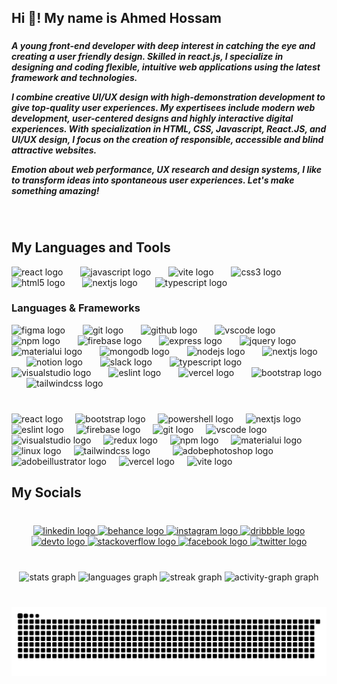 <h2 align="left">Hi 👋! My name is Ahmed Hossam</h2>

###

<h5 align="left">A young front-end developer with deep interest in catching the eye and creating a user friendly design. Skilled in react.js, I specialize in designing and coding flexible, intuitive web applications using the latest framework and technologies.

I combine creative UI/UX design with high-demonstration development to give top-quality user experiences. My expertisees include modern web development, user-centered designs and highly interactive digital experiences. With specialization in HTML, CSS, Javascript, React.JS, and UI/UX design, I focus on the creation of responsible, accessible and blind attractive websites.

Emotion about web performance, UX research and design systems, I like to transform ideas into spontaneous user experiences. Let's make something amazing!</h5>

###

<br clear="both">

<h2 align="left">My Languages and Tools</h2>

<div align="left">
  <img src="https://skillicons.dev/icons?i=react" height="25" alt="react logo"  />
  <img width="20" />
  <img src="https://skillicons.dev/icons?i=javascript" height="25" alt="javascript logo"  />
  <img width="20" />
  <img src="https://skillicons.dev/icons?i=vite" height="25" alt="vite logo"  />
  <img width="20" />
  <img src="https://skillicons.dev/icons?i=css" height="25" alt="css3 logo"  />
  <img width="20" />
  <img src="https://skillicons.dev/icons?i=html" height="25" alt="html5 logo"  />
  <img width="20" />
  <img src="https://skillicons.dev/icons?i=nextjs" height="25" alt="nextjs logo"  />
  <img width="20" />
  <img src="https://skillicons.dev/icons?i=typescript" height="25" alt="typescript logo"  />
</div>

###

<h3 align="left">Languages & Frameworks</h3>

<div align="left">
  <img src="https://skillicons.dev/icons?i=figma" height="25" alt="figma logo"  />
  <img width="20" />
  <img src="https://skillicons.dev/icons?i=git" height="25" alt="git logo"  />
  <img width="20" />
  <img src="https://skillicons.dev/icons?i=github" height="25" alt="github logo"  />
  <img width="20" />
  <img src="https://skillicons.dev/icons?i=vscode" height="25" alt="vscode logo"  />
  <img width="20" />
  <img src="https://skillicons.dev/icons?i=npm" height="25" alt="npm logo"  />
  <img width="20" />
  <img src="https://skillicons.dev/icons?i=firebase" height="25" alt="firebase logo"  />
  <img width="20" />
  <img src="https://skillicons.dev/icons?i=express" height="25" alt="express logo"  />
  <img width="20" />
  <img src="https://skillicons.dev/icons?i=jquery" height="25" alt="jquery logo"  />
  <img width="20" />
  <img src="https://skillicons.dev/icons?i=materialui" height="25" alt="materialui logo"  />
  <img width="20" />
  <img src="https://skillicons.dev/icons?i=mongodb" height="25" alt="mongodb logo"  />
  <img width="20" />
  <img src="https://skillicons.dev/icons?i=nodejs" height="25" alt="nodejs logo"  />
  <img width="20" />
  <img src="https://skillicons.dev/icons?i=nextjs" height="25" alt="nextjs logo"  />
  <img width="20" />
  <img src="https://skillicons.dev/icons?i=notion" height="25" alt="notion logo"  />
  <img width="20" />
  <img src="https://skillicons.dev/icons?i=slack" height="25" alt="slack logo"  />
  <img width="20" />
  <img src="https://skillicons.dev/icons?i=typescript" height="25" alt="typescript logo"  />
  <img width="20" />
  <img src="https://skillicons.dev/icons?i=visualstudio" height="25" alt="visualstudio logo"  />
  <img width="20" />
  <img src="https://skillicons.dev/icons?i=eslint" height="25" alt="eslint logo"  />
  <img width="20" />
  <img src="https://skillicons.dev/icons?i=vercel" height="25" alt="vercel logo"  />
  <img width="20" />
  <img src="https://skillicons.dev/icons?i=bootstrap" height="25" alt="bootstrap logo"  />
  <img width="20" />
  <img src="https://skillicons.dev/icons?i=tailwind" height="25" alt="tailwindcss logo"  />
</div>

###

<br clear="both">

<div align="left">
  <img src="https://cdn.jsdelivr.net/gh/devicons/devicon/icons/react/react-original.svg" height="25" alt="react logo"  />
  <img width="12" />
  <img src="https://cdn.jsdelivr.net/gh/devicons/devicon/icons/bootstrap/bootstrap-original.svg" height="25" alt="bootstrap logo"  />
  <img width="12" />
  <img src="https://skillicons.dev/icons?i=powershell" height="25" alt="powershell logo"  />
  <img width="12" />
  <img src="https://cdn.jsdelivr.net/gh/devicons/devicon/icons/nextjs/nextjs-original.svg" height="25" alt="nextjs logo"  />
  <img width="12" />
  <img src="https://cdn.jsdelivr.net/gh/devicons/devicon/icons/eslint/eslint-original.svg" height="25" alt="eslint logo"  />
  <img width="12" />
  <img src="https://cdn.jsdelivr.net/gh/devicons/devicon/icons/firebase/firebase-plain.svg" height="25" alt="firebase logo"  />
  <img width="12" />
  <img src="https://cdn.jsdelivr.net/gh/devicons/devicon/icons/git/git-original.svg" height="25" alt="git logo"  />
  <img width="12" />
  <img src="https://cdn.jsdelivr.net/gh/devicons/devicon/icons/vscode/vscode-original.svg" height="25" alt="vscode logo"  />
  <img width="12" />
  <img src="https://cdn.jsdelivr.net/gh/devicons/devicon/icons/visualstudio/visualstudio-plain.svg" height="25" alt="visualstudio logo"  />
  <img width="12" />
  <img src="https://cdn.jsdelivr.net/gh/devicons/devicon/icons/redux/redux-original.svg" height="25" alt="redux logo"  />
  <img width="12" />
  <img src="https://cdn.jsdelivr.net/gh/devicons/devicon/icons/npm/npm-original-wordmark.svg" height="25" alt="npm logo"  />
  <img width="12" />
  <img src="https://cdn.jsdelivr.net/gh/devicons/devicon/icons/materialui/materialui-original.svg" height="25" alt="materialui logo"  />
  <img width="12" />
  <img src="https://cdn.jsdelivr.net/gh/devicons/devicon/icons/linux/linux-original.svg" height="25" alt="linux logo"  />
  <img width="12" />
  <img src="https://cdn.simpleicons.org/tailwindcss/06B6D4" height="25" alt="tailwindcss logo"  />
  <img width="12" />
  <img width="12" />
  <img src="https://skillicons.dev/icons?i=ps" height="25" alt="adobephotoshop logo"  />
  <img width="12" />
  <img src="https://skillicons.dev/icons?i=ai" height="25" alt="adobeillustrator logo"  />
  <img width="12" />
  <img src="https://skillicons.dev/icons?i=vercel" height="25" alt="vercel logo"  />
  <img width="12" />
  <img src="https://skillicons.dev/icons?i=vite" height="25" alt="vite logo"  />
</div>

###

<h2 align="left">My Socials</h2>

###

<br clear="both">

<div align="center">
  <a href="https://www.linkedin.com/in/ahmed-hossam-81260634a/" target="_blank">
    <img src="https://raw.githubusercontent.com/maurodesouza/profile-readme-generator/master/src/assets/icons/social/linkedin/default.svg" width="32" height="20" alt="linkedin logo"  />
  </a>
  <a href="https://www.behance.net/Ahmed_Hossam16" target="_blank">
    <img src="https://raw.githubusercontent.com/maurodesouza/profile-readme-generator/master/src/assets/icons/social/behance/default.svg" width="32" height="20" alt="behance logo"  />
  </a>
  <a href="https://www.instagram.com/vhm4d/" target="_blank">
    <img src="https://raw.githubusercontent.com/maurodesouza/profile-readme-generator/master/src/assets/icons/social/instagram/default.svg" width="32" height="20" alt="instagram logo"  />
  </a>
  <a href="https://dribbble.com/Vhm4d" target="_blank">
    <img src="https://raw.githubusercontent.com/maurodesouza/profile-readme-generator/master/src/assets/icons/social/dribbble/default.svg" width="32" height="20" alt="dribbble logo"  />
  </a>
  <a href="https://dev.to/vhm4dhoss" target="_blank">
    <img src="https://raw.githubusercontent.com/maurodesouza/profile-readme-generator/master/src/assets/icons/social/devto/default.svg" width="32" height="20" alt="devto logo"  />
  </a>
  <a href="https://stackoverflow.com/users/29474184/vhmed" target="_blank">
    <img src="https://raw.githubusercontent.com/maurodesouza/profile-readme-generator/master/src/assets/icons/social/stackoverflow/default.svg" width="32" height="20" alt="stackoverflow logo"  />
  </a>
  <a href="https://www.facebook.com/vhm4dh0ss/" target="_blank">
    <img src="https://raw.githubusercontent.com/maurodesouza/profile-readme-generator/master/src/assets/icons/social/facebook/default.svg" width="32" height="20" alt="facebook logo"  />
  </a>
  <a href="https://x.com/Vhmd4d" target="_blank">
    <img src="https://raw.githubusercontent.com/maurodesouza/profile-readme-generator/master/src/assets/icons/social/twitter/default.svg" width="32" height="20" alt="twitter logo"  />
  </a>
</div>

###

<br clear="both">

<div align="center">
  <img src="https://github-readme-stats.vercel.app/api?username=Vhmed-Hossam&hide_title=false&hide_rank=false&show_icons=true&include_all_commits=true&count_private=true&disable_animations=false&theme=github_dark&locale=en&hide_border=true&order=1&custom_title=My%20Stats" height="150" alt="stats graph"  />
  <img src="https://github-readme-stats.vercel.app/api/top-langs?username=Vhmed-Hossam&locale=en&hide_title=false&layout=compact&card_width=320&langs_count=10&theme=github_dark&hide_border=true&order=2&custom_title=My%20Languages" height="150" alt="languages graph"  />
  <img src="https://streak-stats.demolab.com?user=Vhmed-Hossam&locale=en&mode=daily&theme=github_dark&hide_border=true&border_radius=10&order=3" height="150" alt="streak graph"  />
  <img src="https://github-readme-activity-graph.vercel.app/graph?username=Vhmed-Hossam&radius=16&theme=github-dark&area=true&order=5&hide_border=true" height="400" alt="activity-graph graph"  />
</div>

###

<br clear="both">

<img src="https://raw.githubusercontent.com/Vhmed-Hossam/Vhmed-Hossam/output/snake.svg" alt="Snake animation" />

###

